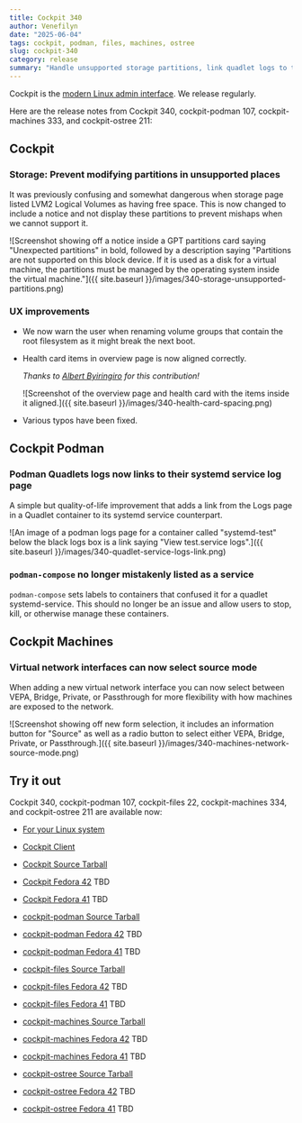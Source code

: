 ```yaml
---
title: Cockpit 340
author: Venefilyn
date: "2025-06-04"
tags: cockpit, podman, files, machines, ostree
slug: cockpit-340
category: release
summary: "Handle unsupported storage partitions, link quadlet logs to their service, source mode for virtual networks, various UX improvements."
---
```


Cockpit is the [modern Linux admin interface](https://cockpit-project.org/).
We release regularly.

Here are the release notes from Cockpit 340, cockpit-podman 107, cockpit-machines 333, and cockpit-ostree 211:

## Cockpit

### Storage: Prevent modifying partitions in unsupported places

It was previously confusing and somewhat dangerous when storage page listed LVM2 Logical Volumes as having free space. This is now changed to include a notice and not display these partitions to prevent mishaps when we cannot support it.

![Screenshot showing off a notice inside a GPT partitions card saying "Unexpected partitions" in bold, followed by a description saying "Partitions are not supported on this block device. If it is used as a disk for a virtual machine, the partitions must be managed by the operating system inside the virtual machine."]({{ site.baseurl }}/images/340-storage-unsupported-partitions.png)

### UX improvements

- We now warn the user when renaming volume groups that contain the root filesystem as it might break the next boot.
- Health card items in overview page is now aligned correctly.

  _Thanks to [Albert Byiringiro](https://github.com/albert-byiringiro) for this contribution!_

  ![Screenshot of the overview page and health card with the items inside it aligned.]({{ site.baseurl }}/images/340-health-card-spacing.png)

- Various typos have been fixed.

## Cockpit Podman

### Podman Quadlets logs now links to their systemd service log page

A simple but quality-of-life improvement that adds a link from the Logs page in a Quadlet container to its systemd service counterpart.

![An image of a podman logs page for a container called "systemd-test" below the black logs box is a link saying "View test.service logs".]({{ site.baseurl }}/images/340-quadlet-service-logs-link.png)

### `podman-compose` no longer mistakenly listed as a service

`podman-compose` sets labels to containers that confused it for a quadlet systemd-service. This should no longer be an issue and allow users to stop, kill, or otherwise manage these containers.

## Cockpit Machines

### Virtual network interfaces can now select source mode

When adding a new virtual network interface you can now select between VEPA, Bridge, Private, or Passthrough for more flexibility with how machines are exposed to the network.

![Screenshot showing off new form selection, it includes an information button for "Source" as well as a radio button to select either VEPA, Bridge, Private, or Passthrough.]({{ site.baseurl }}/images/340-machines-network-source-mode.png)

## Try it out

Cockpit 340, cockpit-podman 107, cockpit-files 22, cockpit-machines
334, and cockpit-ostree 211 are available now:

- [For your Linux system](https://cockpit-project.org/running.html)
- [Cockpit Client](https://flathub.org/apps/details/org.cockpit_project.CockpitClient)

- [Cockpit Source Tarball](https://github.com/cockpit-project/cockpit/releases/tag/340)
- [Cockpit Fedora 42](https://bodhi.fedoraproject.org/updates/FEDORA-2025-b414ded6de) TBD
- [Cockpit Fedora 41](https://bodhi.fedoraproject.org/updates/FEDORA-2025-dc44e3ebf2) TBD
- [cockpit-podman Source Tarball](https://github.com/cockpit-project/cockpit-podman/releases/tag/107)
- [cockpit-podman Fedora 42](https://bodhi.fedoraproject.org/updates/FEDORA-2025-33e26f7c12) TBD
- [cockpit-podman Fedora 41](https://bodhi.fedoraproject.org/updates/FEDORA-2025-e867161328) TBD
- [cockpit-files Source Tarball](https://github.com/cockpit-project/cockpit-files/releases/tag/22)
- [cockpit-files Fedora 42](https://bodhi.fedoraproject.org/updates/FEDORA-2025-3136f15eb8) TBD
- [cockpit-files Fedora 41](https://bodhi.fedoraproject.org/updates/FEDORA-2025-332f1df14a) TBD
- [cockpit-machines Source Tarball](https://github.com/cockpit-project/cockpit-machines/releases/tag/333)
- [cockpit-machines Fedora 42](https://bodhi.fedoraproject.org/updates/FEDORA-2025-ef270f0390) TBD
- [cockpit-machines Fedora 41](https://bodhi.fedoraproject.org/updates/FEDORA-2025-065f8865d6) TBD
- [cockpit-ostree Source Tarball](https://github.com/cockpit-project/cockpit-ostree/releases/tag/211)
- [cockpit-ostree Fedora 42](https://bodhi.fedoraproject.org/updates/FEDORA-2025-cca579c4b9) TBD
- [cockpit-ostree Fedora 41](https://bodhi.fedoraproject.org/updates/FEDORA-2025-e28678da70) TBD
